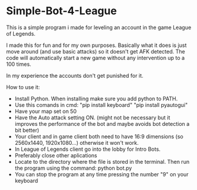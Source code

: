 # Simple-Bot-4-League

This is a simple program i made for leveling an account in the game League of Legends. 

I made this for fun and for my own purposes. Basically what it does is just move around (and use basic attacks) so it doesn't get AFK detected. The code will automatically start a new game without any intervention up to a 100 times.

In my experience the accounts don't get punished for it.

How to use it:
- Install Python. When installing make sure you add python to PATH.
- Use this comands in cmd: "pip install keyboard"  "pip install pyautogui"
- Have your map set on 50
- Have the Auto attack setting ON. (might not be necessary but it improves the performance of the bot and maybe avoids bot detection a bit better)
- Your client and in game client both need to have 16:9 dimensions (so 2560x1440, 1920x1080...) otherwise it won't work.
- In League of Legends client go into the lobby for Intro Bots.
- Preferably close other aplications
- Locate to the directory where the file is stored in the terminal. Then run the program using the command:  python bot.py
- You can stop the program at any time pressing the number "9" on your keyboard
